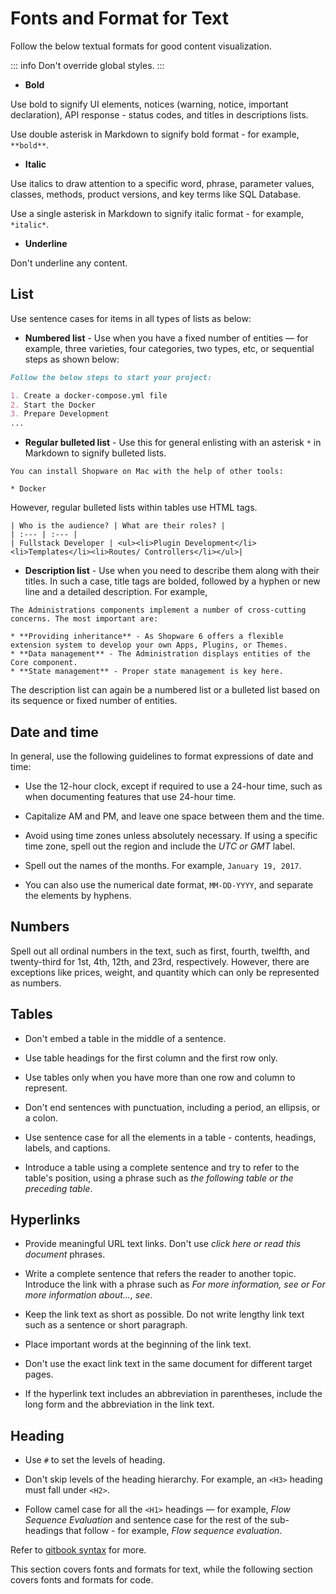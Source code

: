 # Fonts and Format for Text

Follow the below textual formats for good content visualization.

::: info
Don't override global styles.
:::

* **Bold**

Use bold to signify UI elements, notices (warning, notice, important declaration), API response - status codes, and titles in descriptions lists.

Use double asterisk in Markdown to signify bold format - for example, `**bold**`.

* **Italic**

Use italics to draw attention to a specific word, phrase, parameter values, classes, methods, product versions, and key terms like SQL Database.

Use a single asterisk in Markdown to signify italic format - for example, `*italic*`.

* **Underline**

Don't underline any content.

## List

Use sentence cases for items in all types of lists as below:

* **Numbered list** - Use when you have a fixed number of entities — for example, three varieties, four categories, two types, etc, or sequential steps as shown below:

```markdown
Follow the below steps to start your project:

1. Create a docker-compose.yml file
2. Start the Docker
3. Prepare Development
...
```

* **Regular bulleted list** - Use this for general enlisting with an asterisk `*` in Markdown to signify bulleted lists.

```text
You can install Shopware on Mac with the help of other tools:

* Docker
```

However, regular bulleted lists within tables use HTML tags.

```text
| Who is the audience? | What are their roles? |
| :--- | :--- |
| Fullstack Developer | <ul><li>Plugin Development</li><li>Templates</li><li>Routes/ Controllers</li></ul>|
```

* **Description list** - Use when you need to describe them along with their titles. In such a case, title tags are bolded, followed by a hyphen or new line and a detailed description. For example,

```text
The Administrations components implement a number of cross-cutting concerns. The most important are:

* **Providing inheritance** - As Shopware 6 offers a flexible extension system to develop your own Apps, Plugins, or Themes.
* **Data management** - The Administration displays entities of the Core component.
* **State management** - Proper state management is key here.
```

The description list can again be a numbered list or a bulleted list based on its sequence or fixed number of entities.

## Date and time

In general, use the following guidelines to format expressions of date and time:

* Use the 12-hour clock, except if required to use a 24-hour time, such as when documenting features that use 24-hour time.

* Capitalize AM and PM, and leave one space between them and the time.

* Avoid using time zones unless absolutely necessary. If using a specific time zone, spell out the region and include the *UTC or GMT* label.

* Spell out the names of the months. For example, `January 19, 2017`.

* You can also use the numerical date format, `MM-DD-YYYY`, and separate the elements by hyphens.

## Numbers

Spell out all ordinal numbers in the text, such as first, fourth, twelfth, and twenty-third for 1st, 4th, 12th, and 23rd, respectively. However, there are exceptions like prices, weight, and quantity which can only be represented as numbers.

## Tables

* Don't embed a table in the middle of a sentence.

* Use table headings for the first column and the first row only.

* Use tables only when you have more than one row and column to represent.

* Don't end sentences with punctuation, including a period, an ellipsis, or a colon.

* Use sentence case for all the elements in a table - contents, headings, labels, and captions.

* Introduce a table using a complete sentence and try to refer to the table's position, using a phrase such as *the following table or the preceding table*.

## Hyperlinks

* Provide meaningful URL text links. Don't use *click here or read this document* phrases.

* Write a complete sentence that refers the reader to another topic. Introduce the link with a phrase such as *For more information, see or For more information about..., see*.

* Keep the link text as short as possible. Do not write lengthy link text such as a sentence or short paragraph.

* Place important words at the beginning of the link text.

* Don't use the exact link text in the same document for different target pages.

* If the hyperlink text includes an abbreviation in parentheses, include the long form and the abbreviation in the link text.

## Heading

* Use `#` to set the levels of heading.

* Don't skip levels of the heading hierarchy. For example, an `<H3>` heading must fall under `<H2>`.

* Follow camel case for all the `<H1>` headings — for example, *Flow Sequence Evaluation* and sentence case for the rest of the sub-headings that follow - for example, *Flow sequence evaluation*.

Refer to [gitbook syntax](https://gitbook.gitbook.io/git-sync/lists) for more.

This section covers fonts and formats for text, while the following section covers fonts and formats for code.
